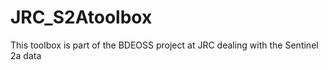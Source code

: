 # JRC_S2Atoolbox
This toolbox is part of the BDEOSS project at JRC dealing with the Sentinel 2a data
